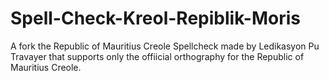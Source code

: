 # Spell-Check-Kreol-Repiblik-Moris
A fork the Republic of Mauritius Creole Spellcheck made by Ledikasyon Pu Travayer that supports only the offiicial orthography for the Republic of Mauritius Creole.
